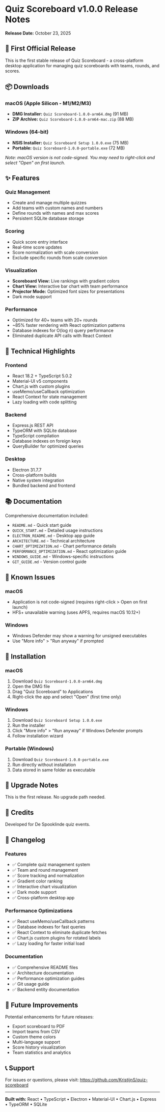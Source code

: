 # Quiz Scoreboard v1.0.0 Release Notes

**Release Date:** October 23, 2025

## 🎉 First Official Release

This is the first stable release of Quiz Scoreboard - a cross-platform desktop application for managing quiz scoreboards with teams, rounds, and scores.

## 📦 Downloads

### macOS (Apple Silicon - M1/M2/M3)
- **DMG Installer:** `Quiz Scoreboard-1.0.0-arm64.dmg` (91 MB)
- **ZIP Archive:** `Quiz Scoreboard-1.0.0-arm64-mac.zip` (88 MB)

### Windows (64-bit)
- **NSIS Installer:** `Quiz Scoreboard Setup 1.0.0.exe` (75 MB)
- **Portable:** `Quiz Scoreboard-1.0.0-portable.exe` (72 MB)

*Note: macOS version is not code-signed. You may need to right-click and select "Open" on first launch.*

## ✨ Features

### Quiz Management
- Create and manage multiple quizzes
- Add teams with custom names and numbers
- Define rounds with names and max scores
- Persistent SQLite database storage

### Scoring
- Quick score entry interface
- Real-time score updates
- Score normalization with scale conversion
- Exclude specific rounds from scale conversion

### Visualization
- **Scoreboard View:** Live rankings with gradient colors
- **Chart View:** Interactive bar chart with team performance
- **Projector Mode:** Optimized font sizes for presentations
- Dark mode support

### Performance
- Optimized for 40+ teams with 20+ rounds
- ~85% faster rendering with React optimization patterns
- Database indexes for O(log n) query performance
- Eliminated duplicate API calls with React Context

## 🔧 Technical Highlights

### Frontend
- React 18.2 + TypeScript 5.0.2
- Material-UI v5 components
- Chart.js with custom plugins
- useMemo/useCallback optimization
- React Context for state management
- Lazy loading with code splitting

### Backend
- Express.js REST API
- TypeORM with SQLite database
- TypeScript compilation
- Database indexes on foreign keys
- QueryBuilder for optimized queries

### Desktop
- Electron 31.7.7
- Cross-platform builds
- Native system integration
- Bundled backend and frontend

## 📚 Documentation

Comprehensive documentation included:
- `README.md` - Quick start guide
- `QUICK_START.md` - Detailed usage instructions
- `ELECTRON_README.md` - Desktop app guide
- `ARCHITECTURE.md` - Technical architecture
- `CHART_OPTIMIZATION.md` - Chart performance details
- `PERFORMANCE_OPTIMIZATION.md` - React optimization guide
- `WINDOWS_GUIDE.md` - Windows-specific instructions
- `GIT_GUIDE.md` - Version control guide

## 🐛 Known Issues

### macOS
- Application is not code-signed (requires right-click > Open on first launch)
- HFS+ unavailable warning (uses APFS, requires macOS 10.12+)

### Windows
- Windows Defender may show a warning for unsigned executables
- Use "More info" > "Run anyway" if prompted

## 🚀 Installation

### macOS
1. Download `Quiz Scoreboard-1.0.0-arm64.dmg`
2. Open the DMG file
3. Drag "Quiz Scoreboard" to Applications
4. Right-click the app and select "Open" (first time only)

### Windows
1. Download `Quiz Scoreboard Setup 1.0.0.exe`
2. Run the installer
3. Click "More info" > "Run anyway" if Windows Defender prompts
4. Follow installation wizard

### Portable (Windows)
1. Download `Quiz Scoreboard-1.0.0-portable.exe`
2. Run directly without installation
3. Data stored in same folder as executable

## 🔄 Upgrade Notes

This is the first release. No upgrade path needed.

## 🙏 Credits

Developed for De Spooklinde quiz events.

## 📝 Changelog

### Features
- ✅ Complete quiz management system
- ✅ Team and round management
- ✅ Score tracking and normalization
- ✅ Gradient color ranking
- ✅ Interactive chart visualization
- ✅ Dark mode support
- ✅ Cross-platform desktop app

### Performance Optimizations
- ✅ React useMemo/useCallback patterns
- ✅ Database indexes for fast queries
- ✅ React Context to eliminate duplicate fetches
- ✅ Chart.js custom plugins for rotated labels
- ✅ Lazy loading for faster initial load

### Documentation
- ✅ Comprehensive README files
- ✅ Architecture documentation
- ✅ Performance optimization guides
- ✅ Git usage guide
- ✅ Backend entity documentation

## 🔮 Future Improvements

Potential enhancements for future releases:
- Export scoreboard to PDF
- Import teams from CSV
- Custom theme colors
- Multi-language support
- Score history visualization
- Team statistics and analytics

## 📞 Support

For issues or questions, please visit:
https://github.com/KristijnS/quiz-scoreboard

---

**Built with:** React • TypeScript • Electron • Material-UI • Chart.js • Express • TypeORM • SQLite
